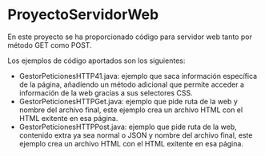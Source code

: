# ProyectoServidorWeb

En este proyecto se ha proporcionado código para servidor web tanto por método GET como POST.

Los ejemplos de código aportados son los siguientes:

  - GestorPeticionesHTTP41.java: ejemplo que saca información específica de la página, añadiendo un método adicional que permite acceder a información de la web gracias a sus selectores CSS.
  - GestorPeticionesHTTPGet.java: ejemplo que pide ruta de la web y nombre del archivo final, este ejemplo crea un archivo HTML con el HTML exitente en esa página.
  - GestorPeticionesHTTPPost.java: ejemplo que pide ruta de la web, contenido extra ya sea normal o JSON y nombre del archivo final, este ejemplo crea un archivo HTML con el HTML exitente en esa página.
